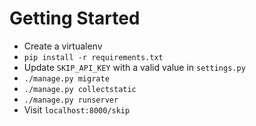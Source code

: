 # Getting Started

- Create a virtualenv
- `pip install -r requirements.txt`
- Update `SKIP_API_KEY` with a valid value in `settings.py`
- `./manage.py migrate`
- `./manage.py collectstatic`
- `./manage.py runserver`
- Visit `localhost:8000/skip`
